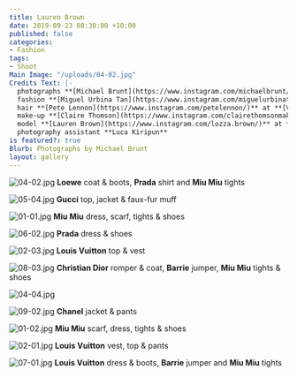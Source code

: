 ```yaml
---
title: Lauren Brown
date: 2019-09-23 08:30:00 +10:00
published: false
categories:
- Fashion
tags:
- Shoot
Main Image: "/uploads/04-02.jpg"
Credits Text: |-
  photographs **[Michael Brunt](https://www.instagram.com/michaelbrunt/)** at **[Assembly Agency](https://www.instagram.com/assemblyagency/)**
  fashion **[Miguel Urbina Tan](https://www.instagram.com/miguelurbinatan/)**
  hair **[Pete Lennon](https://www.instagram.com/petelennon/)** at **[Viviens Creative](https://www.instagram.com/vivienscreative/)**
  make-up **[Claire Thomson](https://www.instagram.com/clairethomsonmakeup/)**
  model **[Lauren Brown](https://www.instagram.com/lozza.brown/)** at **[IMG](https://www.instagram.com/imgmodels/)**
  photography assistant **Luca Kiripun**
is featured?: true
Blurb: Photographs by Michael Brunt
layout: gallery
---
```


![04-02.jpg](/uploads/04-02.jpg)
**Loewe** coat & boots, **Prada** shirt and **Miu Miu** tights

![05-04.jpg](/uploads/05-04.jpg)
**Gucci** top, jacket & faux-fur muff

![01-01.jpg](/uploads/01-01.jpg)
**Miu Miu** dress, scarf, tights & shoes

![06-02.jpg](/uploads/06-02.jpg)
**Prada** dress & shoes

![02-03.jpg](/uploads/02-03.jpg)
**Louis Vuitton** top & vest

![08-03.jpg](/uploads/08-03.jpg)
**Christian Dior** romper & coat, **Barrie** jumper, **Miu Miu** tights & shoes

![04-04.jpg](/uploads/04-04.jpg)

![09-02.jpg](/uploads/09-02.jpg)
**Chanel** jacket & pants

![01-02.jpg](/uploads/01-02.jpg)
**Miu Miu** scarf, dress, tights & shoes

![02-01.jpg](/uploads/02-01.jpg)
**Louis Vuitton** vest, top & pants

![07-01.jpg](/uploads/07-01.jpg)
**Louis Vuitton** dress & boots, **Barrie** jumper and **Miu Miu** tights




